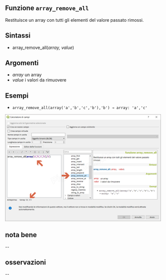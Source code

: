 ## Funzione `array_remove_all`

Restituisce un array con tutti gli elementi del valore passato rimossi.

## Sintassi

* array_remove_all(_array, value_)

## Argomenti

* _array_ un array
* _value_ i valori da rimuovere

## Esempi

* `array_remove_all(array('a','b','c','b'),'b') → array: 'a','c'`

![](/img/arrays/array_remove_all/array_remove_all1.png)

## nota bene

--

## osservazioni

--